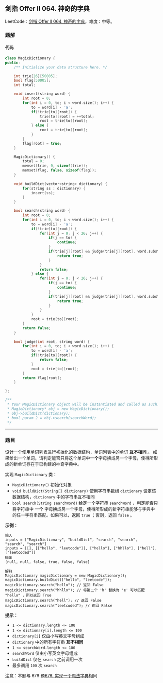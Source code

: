 ## 剑指 Offer II 064. 神奇的字典

LeetCode：[剑指 Offer II 064. 神奇的字典](https://leetcode.cn/problems/US1pGT/)，难度：中等。

### 题解

#### 代码

```c++
class MagicDictionary {
public:
    /** Initialize your data structure here. */

    int trie[26][50005];
    bool flag[50005];
    int total;

    void insert(string word) {
        int root = 0;
        for(int i = 0, to; i < word.size(); i++) {
            to = word[i] - 'a';
            if(!trie[to][root]) {
                trie[to][root] = ++total;
                root = trie[to][root];
            } else {
                root = trie[to][root];
            }
        }
        flag[root] = true;
    }

    MagicDictionary() {
        total = 0;
        memset(trie, 0, sizeof(trie));
        memset(flag, false, sizeof(flag));
    }
    
    void buildDict(vector<string> dictionary) {
        for(string ss : dictionary) {
            insert(ss);
        }
    }

    bool search(string word) {
        int root = 0;
        for(int i = 0, to; i < word.size(); i++) {
            to = word[i] - 'a';
            if(!trie[to][root]) {
                for(int j = 0; j < 26; j++) {
                    if(j == to) {
                        continue;
                    }
                    if(trie[j][root] && judge(trie[j][root], word.substr(i + 1))) {
                        return true;
                    }
                }
                return false;
            } else {
                for(int j = 0; j < 26; j++) {
                    if(j == to) {
                        continue;
                    }
                    if(trie[j][root] && judge(trie[j][root], word.substr(i + 1))) {
                        return true;
                    }
                }
            }
            root = trie[to][root];
        }
        return false;
    }
    
    bool judge(int root, string word) {
        for(int i = 0, to; i < word.size(); i++) {
            to = word[i] - 'a';
            if(!trie[to][root]) {
                return false;
            }
            root = trie[to][root];
        }
        return flag[root];
    }

};

/**
 * Your MagicDictionary object will be instantiated and called as such:
 * MagicDictionary* obj = new MagicDictionary();
 * obj->buildDict(dictionary);
 * bool param_2 = obj->search(searchWord);
 */
```



---



### 题目

设计一个使用单词列表进行初始化的数据结构，单词列表中的单词 **互不相同** 。 如果给出一个单词，请判定能否只将这个单词中**一个**字母换成另一个字母，使得所形成的新单词存在于已构建的神奇字典中。

实现 `MagicDictionary` 类：

- `MagicDictionary()` 初始化对象
- `void buildDict(String[] dictionary)` 使用字符串数组 `dictionary` 设定该数据结构，`dictionary` 中的字符串互不相同
- `bool search(String searchWord)` 给定一个字符串 `searchWord` ，判定能否只将字符串中 **一个** 字母换成另一个字母，使得所形成的新字符串能够与字典中的任一字符串匹配。如果可以，返回 `true` ；否则，返回 `false` 。

 

**示例：**

```
输入
inputs = ["MagicDictionary", "buildDict", "search", "search", "search", "search"]
inputs = [[], [["hello", "leetcode"]], ["hello"], ["hhllo"], ["hell"], ["leetcoded"]]
输出
[null, null, false, true, false, false]

解释
MagicDictionary magicDictionary = new MagicDictionary();
magicDictionary.buildDict(["hello", "leetcode"]);
magicDictionary.search("hello"); // 返回 False
magicDictionary.search("hhllo"); // 将第二个 'h' 替换为 'e' 可以匹配 "hello" ，所以返回 True
magicDictionary.search("hell"); // 返回 False
magicDictionary.search("leetcoded"); // 返回 False
```

 

**提示：**

- `1 <= dictionary.length <= 100`
- `1 <= dictionary[i].length <= 100`
- `dictionary[i]` 仅由小写英文字母组成
- `dictionary` 中的所有字符串 **互不相同**
- `1 <= searchWord.length <= 100`
- `searchWord` 仅由小写英文字母组成
- `buildDict` 仅在 `search` 之前调用一次
- 最多调用 `100` 次 `search`

 

注意：本题与 676 题[676. 实现一个魔法字典](https://leetcode-cn.com/problems/implement-magic-dictionary/)相同


